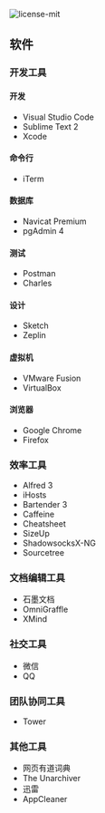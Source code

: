
![license-mit](https://img.shields.io/github/license/mashape/apistatus.svg)

## 软件

### 开发工具

#### 开发

* Visual Studio Code
* Sublime Text 2
* Xcode

#### 命令行

* iTerm

#### 数据库

* Navicat Premium
* pgAdmin 4

#### 测试

* Postman
* Charles

#### 设计

* Sketch
* Zeplin

#### 虚拟机

* VMware Fusion
* VirtualBox

#### 浏览器

* Google Chrome
* Firefox

### 效率工具

* Alfred 3
* iHosts
* Bartender 3
* Caffeine
* Cheatsheet
* SizeUp
* ShadowsocksX-NG
* Sourcetree

### 文档编辑工具

* 石墨文档
* OmniGraffle
* XMind

### 社交工具

* 微信
* QQ

### 团队协同工具

* Tower

### 其他工具

* 网页有道词典
* The Unarchiver
* 迅雷
* AppCleaner